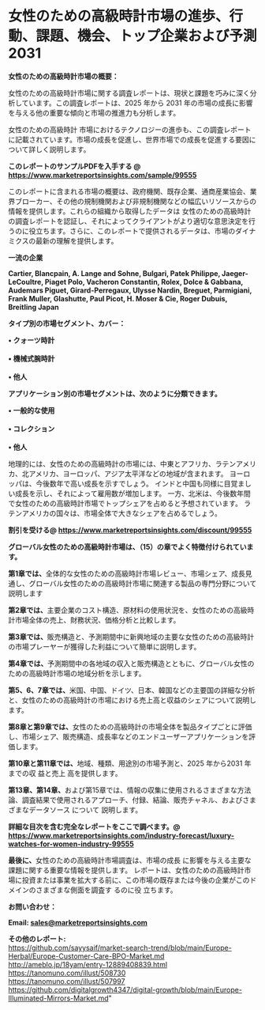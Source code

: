 # 女性のための高級時計市場の進歩、行動、課題、機会、トップ企業および予測2031

<strong><b>女性のための高級時計市場の概要：</b></strong>

女性のための高級時計市場に関する調査レポートは、現状と課題を巧みに深く分析しています。この調査レポートは、2025 年から 2031 年の市場の成長に影響を与える他の重要な傾向と市場の推進力も分析します。

女性のための高級時計 市場におけるテクノロジーの進歩も、この調査レポートに記載されています。市場の成長を促進し、世界市場での成長を促進する要因について詳しく説明します。

<strong>このレポートのサンプルPDFを入手する @ <a href=https://www.marketreportsinsights.com/sample/99555>https://www.marketreportsinsights.com/sample/99555</a></strong>

このレポートに含まれる市場の概要は、政府機関、既存企業、通商産業協会、業界ブローカー、その他の規制機関および非規制機関などの幅広いリソースからの情報を提供します。これらの組織から取得したデータは 女性のための高級時計 の調査レポートを認証し、それによってクライアントがより適切な意思決定を行うのに役立ちます。さらに、このレポートで提供されるデータは、市場のダイナミクスの最新の理解を提供します。

<strong>一流の企業</strong>

<strong><b>Cartier, Blancpain, A. Lange and Sohne, Bulgari, Patek Philippe, Jaeger-LeCoultre, Piaget Polo, Vacheron Constantin, Rolex, Dolce & Gabbana, Audemars Piguet, Girard-Perregaux, Ulysse Nardin, Breguet, Parmigiani, Frank Muller, Glashutte, Paul Picot, H. Moser & Cie, Roger Dubuis, Breitling Japan</b></strong>

<strong><b>タイプ別の市場セグメント、カバー：</b></strong>

<strong>• クォーツ時計<br><br>• 機械式腕時計<br><br>• 他人</strong>

<strong><b>アプリケーション別の市場セグメントは、次のように分類できます。</b></strong>

<strong>• 一般的な使用<br><br>• コレクション<br><br>• 他人</strong>

 地理的には、女性のための高級時計の市場には、中東とアフリカ、ラテンアメリカ、北アメリカ、ヨーロッパ、アジア太平洋などの地域が含まれます。 ヨーロッパは、今後数年で高い成長を示すでしょう。 インドと中国も同様に目覚ましい成長を示し、それによって雇用数が増加します。 一方、北米は、今後数年間で女性のための高級時計市場でトップシェアを占めると予想されています。 ラテンアメリカの国々は、市場全体で大きなシェアを占めるでしょう。

<strong>割引を受ける@ <a href=https://www.marketreportsinsights.com/discount/99555>https://www.marketreportsinsights.com/discount/99555</a></strong>

<strong><b>グローバル女性のための高級時計市場は、（15）の章でよく特徴付けられています。</b></strong>

<strong><b>第</b></strong><strong><b>1章では、</b></strong>全体的な女性のための高級時計市場レビュー、市場シェア、成長見通し、グローバル女性のための高級時計市場に関連する製品の専門分野について説明します

<strong><b>第2章では、</b></strong>主要企業のコスト構造、原材料の使用状況を、女性のための高級時計市場全体の売上、財務状況、価格分析と比較します。

<strong><b>第3章では、</b></strong>販売構造と、予測期間中に新興地域の主要な女性のための高級時計の市場プレーヤーが獲得した利益について簡単に説明します。

<strong><b>第4章では、</b></strong>予測期間中の各地域の収入と販売構造とともに、グローバル女性のための高級時計市場の地域分析を示します。

<strong><b>第5、6、7章では、</b></strong>米国、中国、ドイツ、日本、韓国などの主要国の詳細な分析と、女性のための高級時計の市場における売上高と収益のシェアについて説明します。

<strong><b>第8章と第9章では、</b></strong>女性のための高級時計の市場全体を製品タイプごとに評価し、市場シェア、販売構造、成長率などのエンドユーザーアプリケーションを評価します。

<strong><b>第10章と第11章では、</b></strong>地域、種類、用途別の市場予測と、2025 年から2031 年までの収 益と売上 高を提供します。

<strong><b>第13章、第14章、</b></strong>および第15章では、情報の収集に使用されるさまざまな方法論、調査結果で使用されるアプローチ、付録、結論、販売チャネル、およびさまざまなデータソース について 説明します。

<strong>詳細な目次を含む完全なレポートをここで調べます。@ <a href=https://www.marketreportsinsights.com/industry-forecast/luxury-watches-for-women-industry-99555>https://www.marketreportsinsights.com/industry-forecast/luxury-watches-for-women-industry-99555</a></strong>

<strong><b>最後に、</b></strong>女性のための高級時計市場調査は、市場の成長 に影響を</a>与える主要な課題に関する重要な情報を提供します。 レポートは、女性のための高級時計市場に投資または事業を拡大する前に、この市場の既存または今後の企業がこのドメインのさまざまな側面を調査す るのに役 立ちます。

<strong><b>お問い合わせ：</b></strong>

<strong>Email: </strong><a href=mailto:sales@marketreportsinsights.com><strong>sales@marketreportsinsights.com</strong></a>

<strong>その他のレポート:</strong>
<br>
<a href=https://github.com/sayysaif/market-search-trend/blob/main/Europe-Herbal/Europe-Customer-Care-BPO-Market.md>https://github.com/sayysaif/market-search-trend/blob/main/Europe-Herbal/Europe-Customer-Care-BPO-Market.md</a>
<br>
<a href=http://ameblo.jp/18yam/entry-12889408839.html>http://ameblo.jp/18yam/entry-12889408839.html</a>
<br>
<a href=https://tanomuno.com/illust/508730>https://tanomuno.com/illust/508730</a>
<br>
<a href=https://tanomuno.com/illust/507997>https://tanomuno.com/illust/507997</a>
<br>
<a href=https://github.com/digitalgrowth4347/digital-growth/blob/main/Europe-Illuminated-Mirrors-Market.md>https://github.com/digitalgrowth4347/digital-growth/blob/main/Europe-Illuminated-Mirrors-Market.md</a>"
